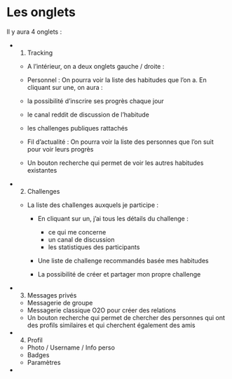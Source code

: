 # Les onglets

Il y aura 4 onglets :

- 1. Tracking

    - A l’intérieur, on a deux onglets gauche / droite :

    - Personnel : On pourra voir la liste des habitudes que l’on a. En cliquant sur une, on aura :

    - la possibilité d’inscrire ses progrès chaque jour
    - le canal reddit de discussion de l’habitude
    - les challenges publiques rattachés

    - Fil d’actualité : On pourra voir la liste des personnes que l’on suit pour voir leurs progrès

    - Un bouton recherche qui permet de voir les autres habitudes existantes

- 2. Challenges

    - La liste des challenges auxquels je participe :

        - En cliquant sur un, j’ai tous les détails du challenge :
            - ce qui me concerne
            - un canal de discussion
            - les statistiques des participants

        - Une liste de challenge recommandés basée mes habitudes
        - La possibilité de créer et partager mon propre challenge

- 3. Messages privés


    - Messagerie de groupe
    - Messagerie classique O2O pour créer des relations
    - Un bouton recherche qui permet de chercher des personnes qui ont des profils similaires et qui cherchent également des amis

- 4. Profil

    - Photo / Username / Info perso
    - Badges
    - Paramètres





- 
